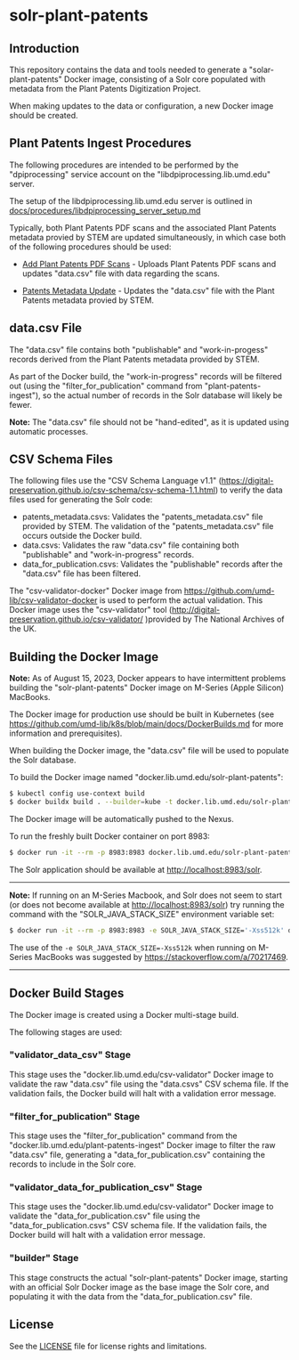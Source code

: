 # solr-plant-patents

## Introduction

This repository contains the data and tools needed to generate a
"solar-plant-patents" Docker image, consisting of a Solr core populated with
metadata from the Plant Patents Digitization Project.

When making updates to the data or configuration, a new Docker image should be
created.

## Plant Patents Ingest Procedures

The following procedures are intended to be performed by the "dpiprocessing"
service account on the "libdpiprocessing.lib.umd.edu" server.

The setup of the libdpiprocessing.lib.umd.edu server is outlined in
[docs/procedures/libdpiprocessing_server_setup.md](docs/procedures/libdpiprocessing_server_setup.md)

Typically, both Plant Patents PDF scans and the associated Plant Patents
metadata provied by STEM are updated simultaneously, in which case both of the
following procedures should be used:

* [Add Plant Patents PDF Scans](docs/procedures/Add_Plant_Patents_PDF_Scans.md) -
  Uploads Plant Patents PDF scans and updates "data.csv" file with data
  regarding the scans.

* [Patents Metadata Update](docs/procedures/Patents_Metadata_Update.md) -
  Updates the "data.csv" file with the Plant Patents metadata provied by STEM.

## data.csv File

The "data.csv" file contains both "publishable" and "work-in-progess" records
derived from the Plant Patents metadata provided by STEM.

As part of the Docker build, the "work-in-progress" records will be filtered
out (using the "filter_for_publication" command from "plant-patents-ingest"),
so the actual number of records in the Solr database will likely be fewer.

**Note:** The "data.csv" file should not be "hand-edited", as it is updated
using automatic processes.

## CSV Schema Files

The following files use the "CSV Schema Language v1.1"
(<https://digital-preservation.github.io/csv-schema/csv-schema-1.1.html>) to
verify the data files used for generating the Solr code:

* patents_metadata.csvs: Validates the "patents_metadata.csv" file provided by
   STEM. The validation of the "patents_metadata.csv" file occurs outside the
   Docker build.
* data.csvs: Validates the raw "data.csv" file containing both "publishable" and
    "work-in-progress" records.
* data_for_publication.csvs: Validates the "publishable" records after the
    "data.csv" file has been filtered.

The "csv-validator-docker" Docker image from
<https://github.com/umd-lib/csv-validator-docker> is used to perform the actual
validation. This Docker image uses the "csv-validator" tool
(<http://digital-preservation.github.io/csv-validator/> )provided by
The National Archives of the UK.

## Building the Docker Image

**Note:** As of August 15, 2023, Docker appears to have intermittent problems
building the "solr-plant-patents" Docker image on M-Series (Apple Silicon)
MacBooks.

The Docker image for production use should be built in Kubernetes (see
<https://github.com/umd-lib/k8s/blob/main/docs/DockerBuilds.md> for more
information and prerequisites).

When building the Docker image, the "data.csv" file will be used to populate the
Solr database.

To build the Docker image named "docker.lib.umd.edu/solr-plant-patents":

```zsh
$ kubectl config use-context build
$ docker buildx build . --builder=kube -t docker.lib.umd.edu/solr-plant-patents --push
```

The Docker image will be automatically pushed to the Nexus.

To run the freshly built Docker container on port 8983:

```zsh
$ docker run -it --rm -p 8983:8983 docker.lib.umd.edu/solr-plant-patents
```

The Solr application should be available at <http://localhost:8983/solr>.

----

**Note:** If running on an M-Series Macbook, and Solr does not seem to start
(or does not become available at <http://localhost:8983/solr>) try running the
command with the "SOLR_JAVA_STACK_SIZE" environment variable set:

```zsh
$ docker run -it --rm -p 8983:8983 -e SOLR_JAVA_STACK_SIZE='-Xss512k' docker.lib.umd.edu/solr-plant-patents
```

The use of the `-e SOLR_JAVA_STACK_SIZE=-Xss512k` when running on M-Series
MacBooks was suggested by <https://stackoverflow.com/a/70217469>.

----

## Docker Build Stages

The Docker image is created using a Docker multi-stage build.

The following stages are used:

### "validator_data_csv" Stage

This stage uses the "docker.lib.umd.edu/csv-validator" Docker image
to validate the raw "data.csv" file using the "data.csvs" CSV schema file. If
the validation fails, the Docker build will halt with a validation error
message.

### "filter_for_publication" Stage

This stage uses the "filter_for_publication" command from the
"docker.lib.umd.edu/plant-patents-ingest" Docker image to
filter the raw "data.csv" file, generating a "data_for_publication.csv"
containing the records to include in the Solr core.

### "validator_data_for_publication_csv" Stage

This stage uses the "docker.lib.umd.edu/csv-validator" Docker image to validate
the "data_for_publication.csv" file using the "data_for_publication.csvs" CSV
schema file. If the validation fails, the Docker build will halt with a
validation error message.

### "builder" Stage

This stage constructs the actual "solr-plant-patents" Docker image, starting
with an official Solr Docker image as the base image the Solr core, and
populating it with the data from the "data_for_publication.csv" file.

## License

See the [LICENSE](LICENSE.txt) file for license rights and limitations.
